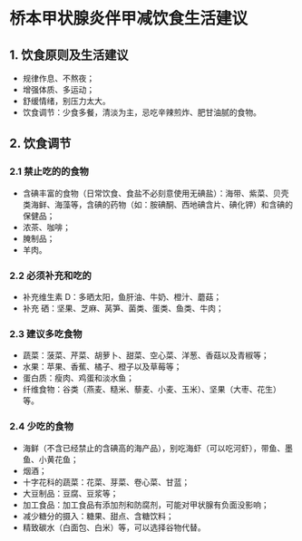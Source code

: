 # 桥本甲状腺炎伴甲减饮食生活建议

## 1. 饮食原则及生活建议

- 规律作息、不熬夜；
- 增强体质、多运动；
- 舒缓情绪，别压力太大。
- 饮食调节：少食多餐，清淡为主，忌吃辛辣煎炸、肥甘油腻的食物。

## 2. 饮食调节

### 2.1 禁止吃的的食物

- 含碘丰富的食物（日常饮食、食盐不必刻意使用无碘盐）：海带、紫菜、贝壳类海鲜、海藻等，含碘的药物（如：胺碘酮、西地碘含片、碘化钾）和含碘的保健品；
- 浓茶、咖啡；
- 腌制品；
- 羊肉。

### 2.2 必须补充和吃的

- 补充维生素 D：多晒太阳，鱼肝油、牛奶、橙汁、蘑菇；
- 补充 硒：坚果、芝麻、莴笋、菌类、蛋类、鱼类、牛肉；

### 2.3 建议多吃食物

- 蔬菜：菠菜、芹菜、胡萝卜、甜菜、空心菜、洋葱、香菇以及青椒等；
- 水果：苹果、香蕉、橘子、橙子以及草莓等；
- 蛋白质：瘦肉、鸡蛋和淡水鱼；
- 纤维食物：谷类（燕麦、糙米、藜麦、小麦、玉米）、坚果（大枣、花生）等。

### 2.4 少吃的食物

- 海鲜（不含已经禁止的含碘高的海产品），别吃海虾（可以吃河虾），带鱼、墨鱼、小黄花鱼；
- 烟酒；
- 十字花科的蔬菜：花菜、芽菜、卷心菜、甘蓝；
- 大豆制品：豆腐、豆浆等；
- 加工食品：加工食品有添加剂和防腐剂，可能对甲状腺有负面没影响；
- 减少糖分的摄入：糖果、甜点、含糖饮料；
- 精致碳水（白面包、白米）等，可以选择谷物代替。
